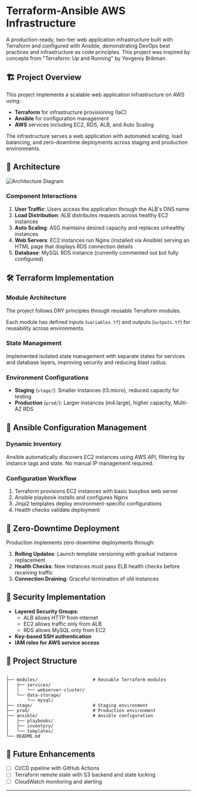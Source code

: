 # Terraform-Ansible AWS Infrastructure

A production-ready, two-tier web application infrastructure built with Terraform and configured with Ansible, demonstrating DevOps best practices and infrastructure as code principles. This project was inspired by concepts from "Terraform: Up and Running" by Yevgeniy Brikman.

## 🏗️ Project Overview

This project implements a scalable web application infrastructure on AWS using:
- **Terraform** for infrastructure provisioning (IaC)
- **Ansible** for configuration management
- **AWS** services including EC2, RDS, ALB, and Auto Scaling

The infrastructure serves a web application with automated scaling, load balancing, and zero-downtime deployments across staging and production environments.

## 📐 Architecture

![Architecture Diagram](images/architecture-diagram.png)

### Component Interactions

1. **User Traffic**: Users access the application through the ALB's DNS name
2. **Load Distribution**: ALB distributes requests across healthy EC2 instances
3. **Auto Scaling**: ASG maintains desired capacity and replaces unhealthy instances
4. **Web Servers**: EC2 instances run Nginx (installed via Ansible) serving an HTML page that displays RDS connection details
5. **Database**: MySQL RDS instance (currently commented out but fully configured)

## 🛠️ Terraform Implementation

### Module Architecture

The project follows DRY principles through reusable Terraform modules.

Each module has defined inputs (`variables.tf`) and outputs (`outputs.tf`) for reusability across environments.

### State Management

Implemented isolated state management with separate states for services and database layers, improving security and reducing blast radius.

### Environment Configurations

- **Staging** (`stage/`): Smaller instances (t3.micro), reduced capacity for testing
- **Production** (`prod/`): Larger instances (m4.large), higher capacity, Multi-AZ RDS

## 🔧 Ansible Configuration Management

### Dynamic Inventory

Ansible automatically discovers EC2 instances using AWS API, filtering by instance tags and state. No manual IP management required.

### Configuration Workflow

1. Terraform provisions EC2 instances with basic busybox web server
2. Ansible playbook installs and configures Nginx
3. Jinja2 templates deploy environment-specific configurations
4. Health checks validate deployment

## 🚀 Zero-Downtime Deployment

Production implements zero-downtime deployments through:

1. **Rolling Updates**: Launch template versioning with gradual instance replacement
2. **Health Checks**: New instances must pass ELB health checks before receiving traffic
3. **Connection Draining**: Graceful termination of old instances

## 🔐 Security Implementation

- **Layered Security Groups**: 
  - ALB allows HTTP from internet
  - EC2 allows traffic only from ALB
  - RDS allows MySQL only from EC2
- **Key-based SSH authentication**
- **IAM roles for AWS service access**

## 📁 Project Structure

```
.
├── modules/                     # Reusable Terraform modules
│   ├── services/
│   │   └── webserver-cluster/
│   └── data-storage/
│       └── mysql/
├── stage/                       # Staging environment
├── prod/                        # Production environment
├── ansible/                     # Ansible configuration
│   ├── playbooks/
│   ├── inventory/
│   └── templates/
└── README.md
```

## 🔄 Future Enhancements

- [ ] CI/CD pipeline with GitHub Actions
- [ ] Terraform remote state with S3 backend and state locking
- [ ] CloudWatch monitoring and alerting

---